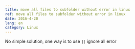```yaml
---
title: move all files to subfolder without error in linux
ref: move all files to subfolder without error in linux
date: 2016-4-20
lang: en
category: Linux
---
```


No simple solution, one way is to use `||` ignore all error

